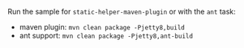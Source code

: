 Run the sample for `static-helper-maven-plugin` or with the `ant` task:
- maven plugin: `mvn clean package -Pjetty8,build`
- ant support: `mvn clean package -Pjetty8,ant-build`